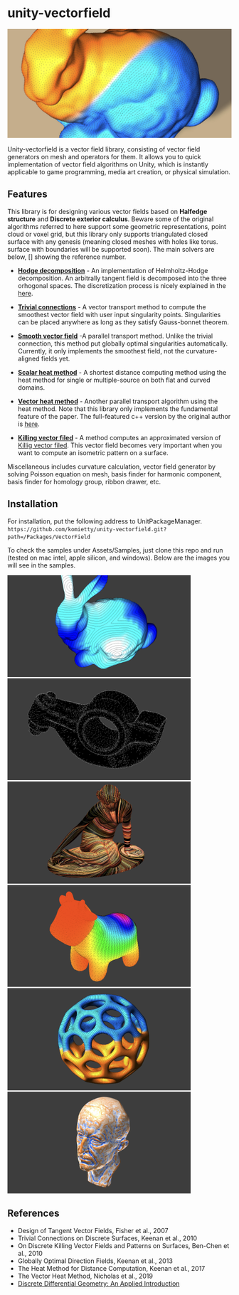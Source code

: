 # unity-vectorfield
 <img src="Documents/vectorheat.jpeg"/>

Unity-vectorfield is a vector field library, consisting of vector field generators on mesh and operators for them. It allows you to quick implementation of vector field algorithms on Unity, which is instantly applicable to game programming, media art creation, or physical simulation.

## Features
This library is for designing various vector fields based on  **Halfedge structure** and **Discrete exterior calculus**. Beware some of the original algorithms referred to here support some geometric representations, point cloud or voxel grid, but this library only supports triangulated closed surface with any genesis (meaning closed meshes with holes like torus. surface with boundaries will be supported soon). The main solvers are below, [] showing the reference number.

- [**Hodge decomposition**](#1) - An implementation of Helmholtz-Hodge decomposition. An arbitrally tangent field is decomposed into the three orhogonal spaces. The discretization process is nicely explained in the [here](#7).

- [**Trivial connections**](#2) - A vector transport method to compute the smoothest vector field with user input singularity points. Singularities can be placed anywhere as long as they satisfy Gauss-bonnet theorem.

- [**Smooth vector field**](#4) -A parallel transport method. Unlike the trivial connection, this method put globally optimal singularities automatically. Currently, it only implements the smoothest field, not the curvature-aligned fields yet. 

- [**Scalar heat method**](#5) - A shortest distance computing method using the heat method for single or multiple-source on both flat and curved domains. 

- [**Vector heat method**](#6) - Another parallel transport algorithm using the heat method. Note that this library only implements the fundamental feature of the paper. The full-featured c++ version by the original author is [here](https://github.com/nmwsharp/geometry-central).

- [**Killing vector filed**](#3) - A method computes an approximated version of [Killig vector filed](https://en.wikipedia.org/wiki/Killing_vector_field). This vector field becomes very important when you want to compute an isometric pattern on a surface.  

Miscellaneous includes curvature calculation, vector field generator by solving Poisson equation on mesh, basis finder for harmonic component, basis finder for homology group, ribbon drawer, etc. 


## Installation 
For installation, put the following address to UnitPackageManager.  
`https://github.com/komietty/unity-vectorfield.git?path=/Packages/VectorField`

To check the samples under Assets/Samples, just clone this repo and run (tested on mac intel, apple silicon, and windows). Below are the images you will see in the samples.

<div display="flex">
 <img src="Documents/p4.png" width="412"/>
 <img src="Documents/p2.png" width="412"/>
 <img src="Documents/p5.png" width="412"/>
 <img src="Documents/p1.png" width="412"/>
 <img src="Documents/p3.png" width="412"/>
 <img src="Documents/p6.png" width="412"/>
 </div>

 ## References
 - <a id="1">Design of Tangent Vector Fields, Fisher et al., 2007</a>
 - <a id="2">Trivial Connections on Discrete Surfaces, Keenan et al., 2010</a>
 - <a id="3">On Discrete Killing Vector Fields and Patterns on Surfaces, Ben-Chen et al., 2010</a>
 - <a id="4">Globally Optimal Direction Fields, Keenan et al., 2013</a>
 - <a id="5">The Heat Method for Distance Computation, Keenan et al., 2017</a>
 - <a id="6">The Vector Heat Method, Nicholas et al., 2019</a>
 - <a id="7">[Discrete Differential Geometry: An Applied Introduction](https://www.cs.cmu.edu/~kmcrane/Projects/DDG/)</a>